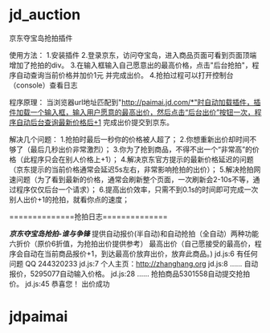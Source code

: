 jd_auction
==========

京东夺宝岛抢拍插件

使用方法：
1.安装插件
2.登录京东，访问夺宝岛，进入商品页面可看到页面顶端增加了抢拍的div。
3.在输入框输入自己愿意出的最高价格，点击"后台抢拍"，程序自动查询当前价格并加价1元 并完成出价。
4.抢拍过程可以打开控制台（console）查看日志

程序原理：
当浏览器url地址匹配到"http://paimai.jd.com/*"时自动加载插件，插件加载一个输入框，输入用户愿意的最高出价，然后点击“后台出价”按钮一次，程序自动后台查询最新价格后+1 完成出价提交到京东。


解决几个问题：
1.抢拍时最后一秒你的价格被人超了；
2.你想重新出价却时间不够了（最后几秒出价非常激烈）；
3.你为了抢到商品，不得不出一个“非常高”的价格（此程序只会在别人价格上+1）；
4.解决京东官方提示的最新价格延迟的问题（京东提示的当前价格通常会延迟5s左右，非常影响抢拍的出价）；
5.解决抢拍网速问题（为了看到最新的价格，通常会刷新整个页面，一次刷新会2-10s不等，通过程序仅仅后台一个请求）；
6.提高出价效率，只需不到0.1s的时间即可完成一次别人出价+1的抢拍，就看你点的速度；



==============抢拍日志==============

***京东夺宝岛抢拍-谁与争锋***
提供自动报价(半自动)和自动抢拍（全自动）两种功能
六折价（原价6折值，为抢拍出价提供参考）
最高出价（自己愿接受的最高价，程序会自动在当前商品报价+1，到达最高价放弃出价，放弃此商品。)
 jd.js:6
有任何问题  QQ 244320233 jd.js:7
个人主页：http://zhanghang.org jd.js:8
……
自动报价，5295077自动输入价格。 jd.js:28
……
抢拍商品5301558自动提交抢拍价。 jd.js:45
恭喜您！  出价成功 
# jdpaimai
